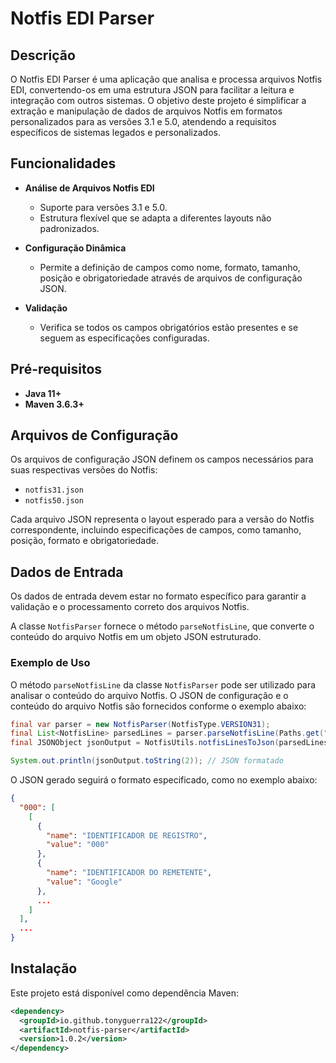 # Notfis EDI Parser

## Descrição

O Notfis EDI Parser é uma aplicação que analisa e processa arquivos Notfis EDI, convertendo-os em uma estrutura JSON para facilitar a leitura e integração com outros sistemas. O objetivo deste projeto é simplificar a extração e manipulação de dados de arquivos Notfis em formatos personalizados para as versões 3.1 e 5.0, atendendo a requisitos específicos de sistemas legados e personalizados.

## Funcionalidades

- **Análise de Arquivos Notfis EDI**
  - Suporte para versões 3.1 e 5.0.
  - Estrutura flexível que se adapta a diferentes layouts não padronizados.

- **Configuração Dinâmica**
  - Permite a definição de campos como nome, formato, tamanho, posição e obrigatoriedade através de arquivos de configuração JSON.

- **Validação**
  - Verifica se todos os campos obrigatórios estão presentes e se seguem as especificações configuradas.

## Pré-requisitos

- **Java 11+**
- **Maven 3.6.3+**

## Arquivos de Configuração

Os arquivos de configuração JSON definem os campos necessários para suas respectivas versões do Notfis:

- `notfis31.json`
- `notfis50.json`

Cada arquivo JSON representa o layout esperado para a versão do Notfis correspondente, incluindo especificações de campos, como tamanho, posição, formato e obrigatoriedade.

## Dados de Entrada

Os dados de entrada devem estar no formato específico para garantir a validação e o processamento correto dos arquivos Notfis.

A classe `NotfisParser` fornece o método `parseNotfisLine`, que converte o conteúdo do arquivo Notfis em um objeto JSON estruturado.

### Exemplo de Uso

O método `parseNotfisLine` da classe `NotfisParser` pode ser utilizado para analisar o conteúdo do arquivo Notfis. O JSON de configuração e o conteúdo do arquivo Notfis são fornecidos conforme o exemplo abaixo:

```java
final var parser = new NotfisParser(NotfisType.VERSION31);
final List<NotfisLine> parsedLines = parser.parseNotfisLine(Paths.get("path/to/notfis.txt"));
final JSONObject jsonOutput = NotfisUtils.notfisLinesToJson(parsedLines);

System.out.println(jsonOutput.toString(2)); // JSON formatado
```
O JSON gerado seguirá o formato especificado, como no exemplo abaixo:
```json
{
  "000": [
    [
      {
        "name": "IDENTIFICADOR DE REGISTRO",
        "value": "000"
      },
      {
        "name": "IDENTIFICADOR DO REMETENTE",
        "value": "Google"
      },
      ...
    ]
  ],
  ...
}
```
## Instalação

Este projeto está disponível como dependência Maven:
```xml
<dependency>
  <groupId>io.github.tonyguerra122</groupId>
  <artifactId>notfis-parser</artifactId>
  <version>1.0.2</version>
</dependency>
```
